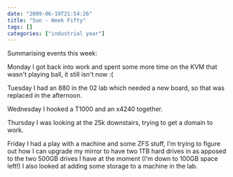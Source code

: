 ```yaml
---
date: "2009-06-19T21:54:26"
title: "Sun - Week Fifty"
tags: []
categories: ["industrial year"]
---
```


Summarising events this week:

Monday I got back into work and spent some more time on the KVM that wasn't playing ball, it still isn't now :(
<!--more-->
Tuesday I had an 880 in the 02 lab which needed a new board, so that was replaced in the afternoon.

Wednesday I hooked a T1000 and an x4240 together.

Thursday I was looking at the 25k downstairs, trying to get a domain to work.

Friday I had a play with a machine and some ZFS stuff, I'm trying to figure out how I can upgrade my mirror to have two 1TB hard drives in as apposed to the two 500GB drives I have at the moment (I'm down to 100GB space left!)  I also looked at adding some storage to a machine in the lab.
